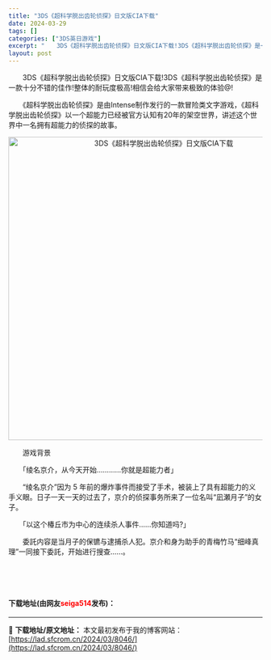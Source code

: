 ```yaml
---
title: "3DS《超科学脱出齿轮侦探》日文版CIA下载"
date: 2024-03-29
tags: []
categories: ["3DS英日游戏"]
excerpt: "　　3DS《超科学脱出齿轮侦探》日文版CIA下载!3DS《超科学脱出齿轮侦探》是一款十分不错的佳作!整体的耐玩度极高!相信会给大家带来极致的体验@! 　　《超科学脱出齿轮侦探》是由Intense制作发行的一款冒险类文字游戏，《超科学脱出齿轮侦探》以一个超能力已经被官方认知有20年的架空世界，讲述这个&hellip;"
layout: post
---
```


 <p>　　3DS《超科学脱出齿轮侦探》日文版CIA下载!3DS《超科学脱出齿轮侦探》是一款十分不错的佳作!整体的耐玩度极高!相信会给大家带来极致的体验@!</p> <p>　　《超科学脱出齿轮侦探》是由Intense制作发行的一款冒险类文字游戏，《超科学脱出齿轮侦探》以一个超能力已经被官方认知有20年的架空世界，讲述这个世界中一名拥有超能力的侦探的故事。</p> <p align="center"><img align="" border="0" src="http://8.pic.pc6.com/thumb/up/2016-5/201652093716986080_600_0.jpg" width="600" alt="3DS《超科学脱出齿轮侦探》日文版CIA下载" /></p> <p>　　游戏背景</p> <p>　　「绫名京介，从今天开始&hellip;&hellip;&hellip;&hellip;你就是超能力者」</p> <p>　　&ldquo;绫名京介&rdquo;因为 5 年前的爆炸事件而接受了手术，被装上了具有超能力的义手义眼。日子一天一天的过去了，京介的侦探事务所来了一位名叫&ldquo;凪瀬月子&rdquo;的女子。</p> <p>　　「以这个椿丘市为中心的连续杀人事件&hellip;&hellip;你知道吗?」</p> <p>　　委託内容是当月子的保镳与逮捕杀人犯。京介和身为助手的青梅竹马&ldquo;细峰真理&rdquo;一同接下委託，开始进行搜查&hellip;&hellip;。</p> <p>&nbsp;</p> <p>&nbsp;</p> <p><h4>下载地址(由网友<font color="red">seiga514</font>发布)：</h4></p> 

---
📖 **下载地址/原文地址：** 本文最初发布于我的博客网站：[https://lad.sfcrom.cn/2024/03/8046/](https://lad.sfcrom.cn/2024/03/8046/)
